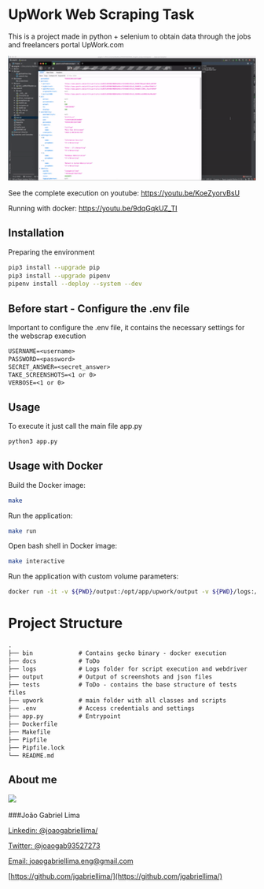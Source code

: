 # UpWork Web Scraping Task

This is a project made in python + selenium to obtain data through the jobs and freelancers portal UpWork.com

![](docs/UpWork_Scrap_task.gif)

See the complete execution on youtube: https://youtu.be/KoeZyorvBsU

Running with docker: https://youtu.be/9dqGqkUZ_TI


## Installation

Preparing the environment

```sh
pip3 install --upgrade pip
pip3 install --upgrade pipenv
pipenv install --deploy --system --dev
```

## Before start - Configure the .env file
Important to configure the .env file, it contains the necessary settings for the webscrap execution

```.env
USERNAME=<username>
PASSWORD=<password>
SECRET_ANSWER=<secret_answer>
TAKE_SCREENSHOTS=<1 or 0>
VERBOSE=<1 or 0>
```

## Usage 

To execute it just call the main file app.py

```sh
python3 app.py
```

## Usage with Docker

Build the Docker image:
```sh
make
```
Run the application:

```sh
make run
```

Open bash shell in Docker image:

```sh
make interactive
```

Run the application with custom volume parameters:

```sh
docker run -it -v ${PWD}/output:/opt/app/upwork/output -v ${PWD}/logs:/opt/app/upwork/logs  --env-file .env argyle_upwork 
```

Project Structure
============================


    .
    ├── bin             # Contains gecko binary - docker execution
    ├── docs            # ToDo
    ├── logs            # Logs folder for script execution and webdriver
    ├── output          # Output of screenshots and json files
    ├── tests           # ToDo - contains the base structure of tests files
    ├── upwork          # main folder with all classes and scripts
    ├── .env            # Access credentials and settings  
    ├── app.py          # Entrypoint 
    ├── Dockerfile      
    ├── Makefile        
    ├── Pipfile
    ├── Pipfile.lock
    └── README.md


## About me

<img src="https://avatars1.githubusercontent.com/u/148344?s=460&u=0f032b94dd8f16379189b0388b4f7704fbf6d65b&v=4" width="50"/>

###João Gabriel Lima
 
[Linkedin: @joaogabriellima/](https://www.linkedin.com/in/joaogabriellima/)

[Twitter: @joaogab93527273](https://twitter.com/joaogab93527273)
 
[Email: joaogabriellima.eng@gmail.com](mailto:joaogabriellima.eng@gmail.com)

[https://github.com/jgabriellima/](https://github.com/jgabriellima/)